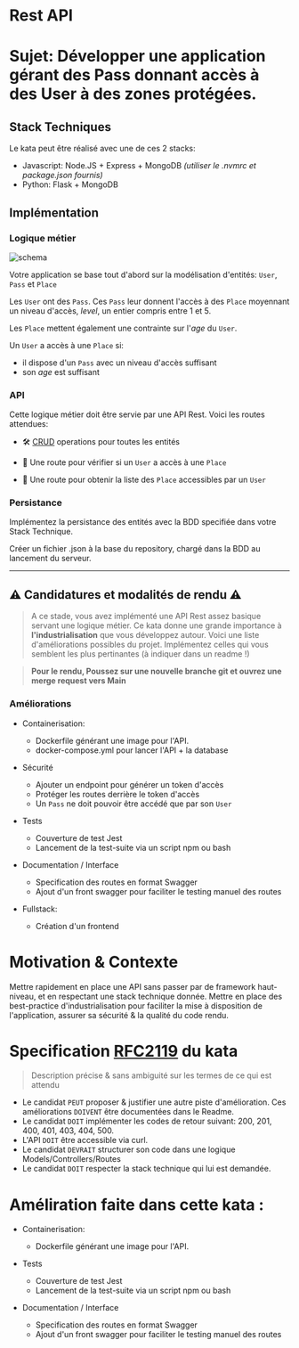 # Rest API

# Sujet: Développer une application gérant des Pass donnant accès à des User à des zones protégées.


## Stack Techniques

Le kata peut être réalisé avec une de ces 2 stacks:

* Javascript: Node.JS + Express + MongoDB _(utiliser le .nvmrc et package.json fournis)_
* Python: Flask + MongoDB


## Implémentation


### Logique métier
![schema](./media-assets/entity-diagram.png)

Votre application se base tout d'abord sur la modélisation d'entités: `User`, `Pass` et `Place`

Les `User` ont des `Pass`. Ces `Pass` leur donnent l'accès à des `Place` moyennant un niveau d'accès, _level_, un entier compris entre 1 et 5.

Les `Place` mettent également une contrainte sur l'_age_ du `User`.

Un `User` a accès à une `Place` si:
* il dispose d'un `Pass` avec un niveau d'accès suffisant
* son _age_ est suffisant


### API

Cette logique métier doit être servie par une API Rest. Voici les routes attendues:


- 🛠 [CRUD](https://developer.mozilla.org/fr/docs/Glossary/CRUD) operations pour toutes les entités

- 🚦 Une route pour vérifier si un `User` a accès à une `Place`

- 🚦 Une route pour obtenir la liste des `Place` accessibles par un `User`


### Persistance

Implémentez la persistance des entités avec la BDD specifiée dans votre Stack Technique.

Créer un fichier .json à la base du repository, chargé dans la BDD au lancement du serveur.

___

## ⚠️ Candidatures et modalités de rendu ⚠️

> A ce stade, vous avez implémenté une API Rest assez basique servant une logique métier. Ce kata donne une grande importance à **l'industrialisation** que vous développez autour. Voici une liste d'améliorations possibles du projet. Implémentez celles qui vous semblent les plus pertinantes (à indiquer dans un readme !)

> **Pour le rendu, Poussez sur une nouvelle branche git et ouvrez une merge request vers Main**

### Améliorations

* Containerisation:
    * Dockerfile générant une image pour l'API.
    * docker-compose.yml pour lancer l'API + la database

* Sécurité
    * Ajouter un endpoint pour générer un token d'accès
    * Protéger les routes derrière le token d'accès
    * Un `Pass` ne doit pouvoir être accédé que par son `User`

* Tests
    * Couverture de test Jest
    * Lancement de la test-suite via un script npm ou bash

* Documentation / Interface
    * Specification des routes en format Swagger
    * Ajout d'un front swagger pour faciliter le testing manuel des routes

* Fullstack:
    * Création d'un frontend


# Motivation & Contexte

Mettre rapidement en place une API sans passer par de framework haut-niveau, et en respectant une stack technique donnée. Mettre en place des best-practice d'industrialisation pour faciliter la mise à disposition de l'application, assurer sa sécurité & la qualité du code rendu.



# Specification [RFC2119](https://microformats.org/wiki/rfc-2119-fr) du kata

> Description précise & sans ambiguité sur les termes de ce qui est attendu


* Le candidat `PEUT` proposer & justifier une autre piste d'amélioration.  Ces améliorations `DOIVENT` être documentées dans le Readme.
* Le candidat `DOIT` implémenter les codes de retour suivant: 200, 201, 400, 401, 403, 404, 500.
* L'API `DOIT` être accessible via curl.
* Le candidat `DEVRAIT` structurer son code dans une logique Models/Controllers/Routes
* Le candidat `DOIT` respecter la stack technique qui lui est demandée.




# Améliration faite dans cette kata : 

* Containerisation:
    - Dockerfile générant une image pour l'API.

* Tests
    - Couverture de test Jest
    - Lancement de la test-suite via un script npm ou bash

* Documentation / Interface
    - Specification des routes en format Swagger
    - Ajout d'un front swagger pour faciliter le testing manuel des routes
